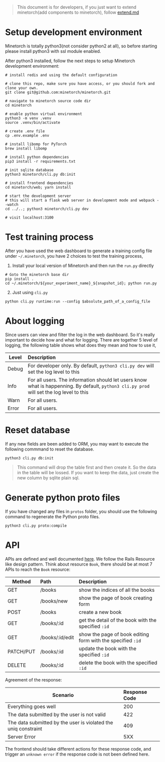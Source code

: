 > This document is for developers, if you just want to extend minetorch(add components to minetorch), follow [extend.md](extend.md)


# Setup development environment

Minetorch is totally python3(not consider python2 at all), so before starting please install python3 with ssl module enabled.

After python3 installed, follow the next steps to setup Minetorch development environment:

```shell
# install redis and using the default configuration

# clone this repo, make sure you have access, or you should fork and clone your own.
git clone git@github.com:minetorch/minetorch.git

# navigate to minetorch source code dir
cd minetorch

# enable python virtual environment
python3 -m venv .venv
source .venv/bin/activate

# create .env file
cp .env.example .env

# install libomp for PyTorch
brew install libomp

# install python dependencies
pip3 install -r requirements.txt

# init sqlite database
python3 minetorch/cli.py db:init

# install frontend dependencies
cd minetorch/web; yarn install

# start the development server
# this will start a flask web server in development mode and webpack --watch
cd ../..; python3 minetorch/cli.py dev

# visit localhost:3100
```

# Test training process

After you have used the web dashboard to generate a training config file under `~/.minetorch`, you have 2 choices to test the training process,

1. Install your local version of Minetorch and then run the `run.py` directly
```
# Goto the minetorch base dir
pip install .
cd ~/.minetorch/${your_experiment_name}_${snapshot_id}; python run.py
```

2. Just using `cli.py`
```
python cli.py runtime:run --config $absolute_path_of_a_config_file
```

# About logging

Since users can view and filter the log in the web dashboard. So it's really important to decide how and what for logging. There are together 5 level of logging, the following table shows what does they mean and how to use it,

| Level   |  Description    |
|----------|:-------------|
| Debug | For developer only. By default, `python3 cli.py dev` will set the log level to this |
| Info | For all users. The information should let users know what is happenning. By default, `python3 cli.py prod` will set the log level to this |
| Warn | For all users. |
| Error | For all users. |

# Reset database

If any new fields are been added to ORM, you may want to execute the following commmand to reset the database.

```
python3 cli.py db:init
```

> This command will drop the table first and then create it. So the data in the table will be lossed. If you want to keep the data, just create the new column by sqlite plain sql.

# Generate python proto files

If you have changed any files in `protos` folder, you should use the following command to regenerate the Python proto files.

```
python3 cli.py proto:compile
```

# API

APIs are defined and well documented [here](../minetorch/web/api/__init__.py). We follow the Rails Resource like design pattern. Think about resource `Book`, there should be at most 7 APIs to reach the `Book` resource:

| Method   |    Path       |  Description |
|----------|:-------------| :-------------|
| GET |  /books | show the indices of all the books |
| GET | /books/new | show the page of book creating form |
| POST | /books | create a new book |
| GET | /books/:id | get the detail of the book with the specified `:id` |
| GET | /books/:id/edit | show the page of book editing form with the specified `:id` |
| PATCH/PUT | /books/:id | update the book with the specified `:id` |
| DELETE | /books/:id | delete the book with the specified `:id` |

Agreement of the response:

| Scenario |  Response Code |
|----------|:-------------|
| Everything goes well | 200 |
| The data submitted by the user is not valid | 422 |
| The data submitted by the user is violated the uniq constraint | 409 |
| Server Error | 5XX |

The frontend should take different actions for these response code, and trigger an `unknown error` if the response code is not been defined here.
